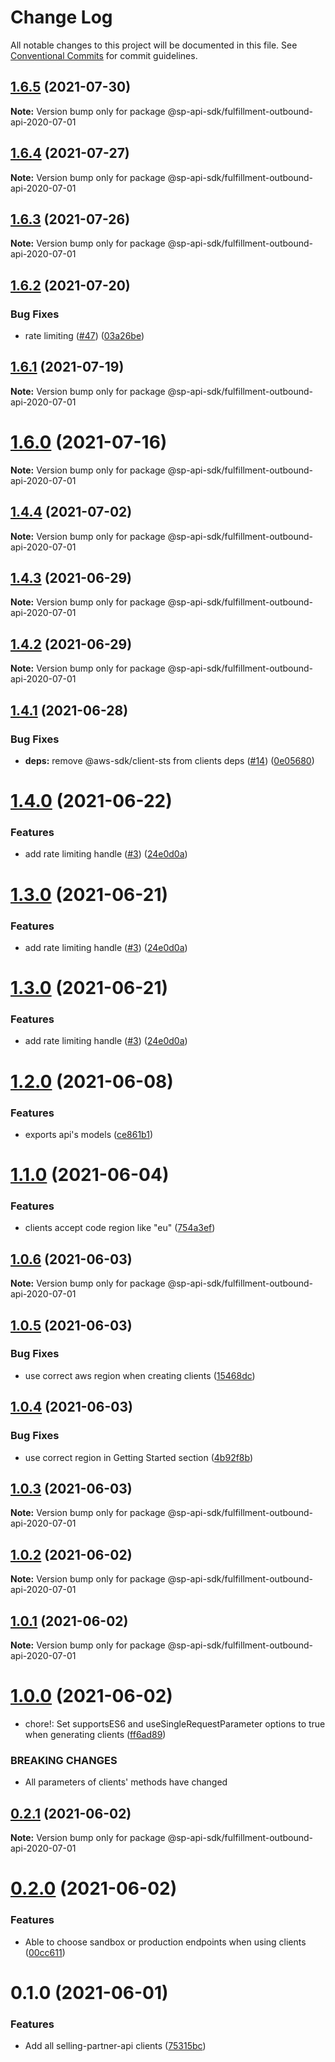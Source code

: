 # Change Log

All notable changes to this project will be documented in this file.
See [Conventional Commits](https://conventionalcommits.org) for commit guidelines.

## [1.6.5](https://github.com/bizon/selling-partner-api-sdk/compare/@sp-api-sdk/fulfillment-outbound-api-2020-07-01@1.6.4...@sp-api-sdk/fulfillment-outbound-api-2020-07-01@1.6.5) (2021-07-30)

**Note:** Version bump only for package @sp-api-sdk/fulfillment-outbound-api-2020-07-01





## [1.6.4](https://github.com/bizon/selling-partner-api-sdk/compare/@sp-api-sdk/fulfillment-outbound-api-2020-07-01@1.6.3...@sp-api-sdk/fulfillment-outbound-api-2020-07-01@1.6.4) (2021-07-27)

**Note:** Version bump only for package @sp-api-sdk/fulfillment-outbound-api-2020-07-01





## [1.6.3](https://github.com/bizon/selling-partner-api-sdk/compare/@sp-api-sdk/fulfillment-outbound-api-2020-07-01@1.6.2...@sp-api-sdk/fulfillment-outbound-api-2020-07-01@1.6.3) (2021-07-26)

**Note:** Version bump only for package @sp-api-sdk/fulfillment-outbound-api-2020-07-01





## [1.6.2](https://github.com/bizon/selling-partner-api-sdk/compare/@sp-api-sdk/fulfillment-outbound-api-2020-07-01@1.6.1...@sp-api-sdk/fulfillment-outbound-api-2020-07-01@1.6.2) (2021-07-20)


### Bug Fixes

* rate limiting ([#47](https://github.com/bizon/selling-partner-api-sdk/issues/47)) ([03a26be](https://github.com/bizon/selling-partner-api-sdk/commit/03a26be41e7812f1d616927421541c67a774bf23))





## [1.6.1](https://github.com/bizon/selling-partner-api-sdk/compare/@sp-api-sdk/fulfillment-outbound-api-2020-07-01@1.6.0...@sp-api-sdk/fulfillment-outbound-api-2020-07-01@1.6.1) (2021-07-19)

**Note:** Version bump only for package @sp-api-sdk/fulfillment-outbound-api-2020-07-01





# [1.6.0](https://github.com/bizon/selling-partner-api-sdk/compare/@sp-api-sdk/fulfillment-outbound-api-2020-07-01@1.4.4...@sp-api-sdk/fulfillment-outbound-api-2020-07-01@1.6.0) (2021-07-16)

**Note:** Version bump only for package @sp-api-sdk/fulfillment-outbound-api-2020-07-01





## [1.4.4](https://github.com/bizon/selling-partner-api-sdk/compare/@sp-api-sdk/fulfillment-outbound-api-2020-07-01@1.4.3...@sp-api-sdk/fulfillment-outbound-api-2020-07-01@1.4.4) (2021-07-02)

**Note:** Version bump only for package @sp-api-sdk/fulfillment-outbound-api-2020-07-01





## [1.4.3](https://github.com/bizon/selling-partner-api-sdk/compare/@sp-api-sdk/fulfillment-outbound-api-2020-07-01@1.4.2...@sp-api-sdk/fulfillment-outbound-api-2020-07-01@1.4.3) (2021-06-29)

**Note:** Version bump only for package @sp-api-sdk/fulfillment-outbound-api-2020-07-01





## [1.4.2](https://github.com/bizon/selling-partner-api-sdk/compare/@sp-api-sdk/fulfillment-outbound-api-2020-07-01@1.4.1...@sp-api-sdk/fulfillment-outbound-api-2020-07-01@1.4.2) (2021-06-29)

**Note:** Version bump only for package @sp-api-sdk/fulfillment-outbound-api-2020-07-01





## [1.4.1](https://github.com/bizon/selling-partner-api-sdk/compare/@sp-api-sdk/fulfillment-outbound-api-2020-07-01@1.4.0...@sp-api-sdk/fulfillment-outbound-api-2020-07-01@1.4.1) (2021-06-28)


### Bug Fixes

* **deps:** remove @aws-sdk/client-sts from clients deps ([#14](https://github.com/bizon/selling-partner-api-sdk/issues/14)) ([0e05680](https://github.com/bizon/selling-partner-api-sdk/commit/0e056808c6df8aef4059aafc57c8797f717cce49))





# [1.4.0](https://github.com/bizon/selling-partner-api-sdk/compare/@sp-api-sdk/fulfillment-outbound-api-2020-07-01@1.2.0...@sp-api-sdk/fulfillment-outbound-api-2020-07-01@1.4.0) (2021-06-22)


### Features

* add rate limiting handle ([#3](https://github.com/bizon/selling-partner-api-sdk/issues/3)) ([24e0d0a](https://github.com/bizon/selling-partner-api-sdk/commit/24e0d0a7e7795b2ed72a7ed7163e52e469630f08))





# [1.3.0](https://github.com/bizon/selling-partner-api-sdk/compare/@sp-api-sdk/fulfillment-outbound-api-2020-07-01@1.2.0...@sp-api-sdk/fulfillment-outbound-api-2020-07-01@1.3.0) (2021-06-21)


### Features

* add rate limiting handle ([#3](https://github.com/bizon/selling-partner-api-sdk/issues/3)) ([24e0d0a](https://github.com/bizon/selling-partner-api-sdk/commit/24e0d0a7e7795b2ed72a7ed7163e52e469630f08))





# [1.3.0](https://github.com/bizon/selling-partner-api-sdk/compare/@sp-api-sdk/fulfillment-outbound-api-2020-07-01@1.2.0...@sp-api-sdk/fulfillment-outbound-api-2020-07-01@1.3.0) (2021-06-21)


### Features

* add rate limiting handle ([#3](https://github.com/bizon/selling-partner-api-sdk/issues/3)) ([24e0d0a](https://github.com/bizon/selling-partner-api-sdk/commit/24e0d0a7e7795b2ed72a7ed7163e52e469630f08))





# [1.2.0](https://github.com/bizon/selling-partner-api-sdk/compare/@sp-api-sdk/fulfillment-outbound-api-2020-07-01@1.1.0...@sp-api-sdk/fulfillment-outbound-api-2020-07-01@1.2.0) (2021-06-08)


### Features

* exports api's models ([ce861b1](https://github.com/bizon/selling-partner-api-sdk/commit/ce861b1eca84b257978a2755d8fbaa5a8b821ad2))





# [1.1.0](https://github.com/bizon/selling-partner-api-sdk/compare/@sp-api-sdk/fulfillment-outbound-api-2020-07-01@1.0.6...@sp-api-sdk/fulfillment-outbound-api-2020-07-01@1.1.0) (2021-06-04)


### Features

* clients accept code region like "eu" ([754a3ef](https://github.com/bizon/selling-partner-api-sdk/commit/754a3ef3e344a3df4d16fd64c365c2971b9f007a))





## [1.0.6](https://github.com/bizon/selling-partner-api-sdk/compare/@sp-api-sdk/fulfillment-outbound-api-2020-07-01@1.0.5...@sp-api-sdk/fulfillment-outbound-api-2020-07-01@1.0.6) (2021-06-03)

**Note:** Version bump only for package @sp-api-sdk/fulfillment-outbound-api-2020-07-01





## [1.0.5](https://github.com/bizon/selling-partner-api-sdk/compare/@sp-api-sdk/fulfillment-outbound-api-2020-07-01@1.0.4...@sp-api-sdk/fulfillment-outbound-api-2020-07-01@1.0.5) (2021-06-03)


### Bug Fixes

* use correct aws region when creating clients ([15468dc](https://github.com/bizon/selling-partner-api-sdk/commit/15468dc1fa7bf1a85bd69ebc2f3764ce7fc6a9b8))





## [1.0.4](https://github.com/bizon/selling-partner-api-sdk/compare/@sp-api-sdk/fulfillment-outbound-api-2020-07-01@1.0.3...@sp-api-sdk/fulfillment-outbound-api-2020-07-01@1.0.4) (2021-06-03)


### Bug Fixes

* use correct region in Getting Started section ([4b92f8b](https://github.com/bizon/selling-partner-api-sdk/commit/4b92f8b85a69b7aab18f3562a87aba0b40f5913c))





## [1.0.3](https://github.com/bizon/selling-partner-api-sdk/compare/@sp-api-sdk/fulfillment-outbound-api-2020-07-01@1.0.2...@sp-api-sdk/fulfillment-outbound-api-2020-07-01@1.0.3) (2021-06-03)

**Note:** Version bump only for package @sp-api-sdk/fulfillment-outbound-api-2020-07-01





## [1.0.2](https://github.com/bizon/selling-partner-api-sdk/compare/@sp-api-sdk/fulfillment-outbound-api-2020-07-01@1.0.1...@sp-api-sdk/fulfillment-outbound-api-2020-07-01@1.0.2) (2021-06-02)

**Note:** Version bump only for package @sp-api-sdk/fulfillment-outbound-api-2020-07-01





## [1.0.1](https://github.com/bizon/selling-partner-api-sdk/compare/@sp-api-sdk/fulfillment-outbound-api-2020-07-01@1.0.0...@sp-api-sdk/fulfillment-outbound-api-2020-07-01@1.0.1) (2021-06-02)

**Note:** Version bump only for package @sp-api-sdk/fulfillment-outbound-api-2020-07-01





# [1.0.0](https://github.com/bizon/selling-partner-api-sdk/compare/@sp-api-sdk/fulfillment-outbound-api-2020-07-01@0.2.1...@sp-api-sdk/fulfillment-outbound-api-2020-07-01@1.0.0) (2021-06-02)


* chore!: Set supportsES6 and useSingleRequestParameter options to true when generating clients ([ff6ad89](https://github.com/bizon/selling-partner-api-sdk/commit/ff6ad89b496dec81f0ce775a50f25615022fcfb2))


### BREAKING CHANGES

* All parameters of clients' methods have changed





## [0.2.1](https://github.com/bizon/selling-partner-api-sdk/compare/@sp-api-sdk/fulfillment-outbound-api-2020-07-01@0.2.0...@sp-api-sdk/fulfillment-outbound-api-2020-07-01@0.2.1) (2021-06-02)

**Note:** Version bump only for package @sp-api-sdk/fulfillment-outbound-api-2020-07-01





# [0.2.0](https://github.com/bizon/selling-partner-api-sdk/compare/@sp-api-sdk/fulfillment-outbound-api-2020-07-01@0.1.0...@sp-api-sdk/fulfillment-outbound-api-2020-07-01@0.2.0) (2021-06-02)


### Features

* Able to choose sandbox or production endpoints when using clients ([00cc611](https://github.com/bizon/selling-partner-api-sdk/commit/00cc611bcaa6153606c8d918ad6946947d6a50de))





# 0.1.0 (2021-06-01)


### Features

* Add all selling-partner-api clients ([75315bc](https://github.com/bizon/selling-partner-api-sdk/commit/75315bc7681537a7803bf658e69b6bf7d4b6bbe2))
